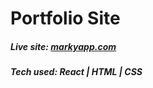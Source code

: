 # Portfolio Site

##### Live site: [markyapp.com](https://www.markyapp.com)

##### Tech used: React | HTML | CSS
